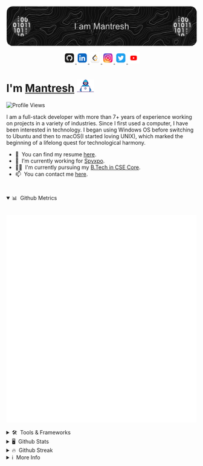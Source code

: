 [![Header](./images/header.png "Header")](https://www.mantreshkhurana.com/)

<p align="center">

<a href="https://github.com/mantreshkhurana" target="_blank">
    <img src="./images/logos/github.png" height="30px">
</a>
<a href="https://www.linkedin.com/in/mantreshkhurana" target="_blank">
    <img src="./images/logos/linkedin.png" height="30px">
</a>
<a href="https://www.leetcode.com/mantreshkhurana" target="_blank">
    <img src="./images/logos/leetcode.png" height="30px">
</a>
<a href="https://www.instagram.com/mantreshkhurana" target="_blank">
    <img src="./images/logos/ig.png" height="30px">
</a>
<a href="https://www.twitter.com/mantreshkhurana" target="_blank">
    <img src="./images/logos/twitter.png" height="30px">
</a>
<a href="https://www.youtube.com/@mantreshkhurana" target="_blank">
    <img src="./images/logos/youtube.png" height="30px">
</a>

</p>

# I'm [Mantresh](https://www.mantreshkhurana.com) <img src="./images/typing.gif" width="45px"> 

![Profile Views](https://komarev.com/ghpvc/?username=mantreshkhurana&label=Profile%20views&color=0e75b6&style=flat)

I am a full-stack developer with more than 7+ years of experience working on projects in a variety of industries. Since I first used a computer, I have been interested in technology. I began using Windows OS before switching to Ubuntu and then to macOS(I started loving UNIX), which marked the beginning of a lifelong quest for technological harmony.

- 📝 &nbsp;You can find my resume [here](https://www.mantreshkhurana.com/resume).
- 🔭 &nbsp;I’m currently working for [Spyxpo](https://www.spyxpo.com).
- 👨‍🎓 &nbsp;I'm currently pursuing my [B.Tech in CSE Core](https://www.srmist.edu.in/program/b-tech-computer-science-and-engineering/).
- 📫 &nbsp;You can contact me [here](https://www.mantreshkhurana.com/contact).

#

<details open>

<summary>📊 &nbsp;Github Metrics</summary>

<br>

![Metrics](github-metrics.svg)

</details>

<details>

<summary>🛠️ &nbsp;Tools & Frameworks</summary>

<br>

![Tools](https://skillicons.dev/icons?i=flutter,dart,go,kotlin,swift,html,c,python,cpp,rust,blender,github,tensorflow,git,aws,golang,javascript,react,linux,bash,gcp,flask,django,docker,css,java,mysql,nodejs,php,mongo,matlab,pytorch,r,sqlite,electron,ts,)

> These are some of the tools and frameworks that I have worked with. My expertise includes working on web, mobile, desktop, and embedded systems. I have utilized a wide range of technologies, including Python, Rust, C, C++, Java, JavaScript, HTML, CSS, React, React Native, Electron, Node.js, GCP, MongoDB, MySQL, Flutter, Shell Scripting, Git, Docker, UE5, AWS, Unity, Fusion 360, Blender, EAGLE, easyEDA, Arduino, Raspberry Pi, ESP32, ESP8266, STM32, among others.

</details>

<details>

<summary>🖥️ &nbsp;Github Stats</summary>

<br>

[![Stats](https://github-readme-stats.vercel.app/api?username=mantreshkhurana&count_private=true&show_icons=true&locale=en&theme=dark&border_radius=12)](https://github.com/mantreshkhurana)

</details>

<details>

<summary>🔥 &nbsp;Github Streak</summary>

<br>

[![Contributions](https://github-readme-streak-stats.herokuapp.com/?user=mantreshkhurana&&theme=dark&border_radius=12)](https://github.com/mantreshkhurana)

</details>

<details>

<summary>ℹ️ &nbsp;More Info</summary>

<br>

> Note: My contributions are not limited to the repositories mentioned below. I have contributed to many other repositories, which are not mentioned here because I deleted my old github account and created a new one for professional purposes.

</details>
